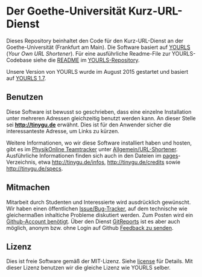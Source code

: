 Der Goethe-Universität Kurz-URL-Dienst
======================================

Dieses Repository beinhaltet den Code für den Kurz-URL-Dienst an der Goethe-Universität (Frankfurt am Main). Die Software basiert auf [YOURLS](http://yourls.org) (*Your Own URL Shortener*). Für eine ausführliche Readme-File zur YOURLS-Codebase siehe die [README](https://github.com/YOURLS/YOURLS/blob/master/README.md) im [YOURLS-Repository](https://github.com/YOURLS/YOURLS).

Unsere Version von YOURLS wurde im August 2015 gestartet und basiert auf [YOURLS 1.7](https://github.com/YOURLS/YOURLS/releases/tag/1.7).

Benutzen
--------

Diese Software ist bewusst so geschrieben, dass eine einzelne Installation unter mehreren Adressen gleichzeitig benutzt werden kann. An dieser Stelle sei **http://tinygu.de** erwähnt. Dies ist für den Anwender sicher die interessanteste Adresse, um Links zu kürzen.

Weitere Informationen, wo wir diese Software installiert haben und hosten, gibt es im [PhysikOnline Teamtracker](https://elearning.physik.uni-frankfurt.de/projekt/) unter [Allgemein/URL-Shortener](https://elearning.physik.uni-frankfurt.de/projekt/wiki/Allgemein/URL-Shortener). Ausführliche Informationen finden sich auch in den Dateien im [pages](https://github.com/PhysikOnline-FFM/gu-urlshorter/tree/master/pages)-Verzeichnis, etwa http://tinygu.de/infos, http://tinygu.de/credits sowie http://tinygu.de/specs.

Mitmachen
---------

Mitarbeit durch Studenten und Interessierte wird ausdrücklich gewünscht. Wir haben einen öffentlichen [Issue/Bug-Tracker](https://github.com/PhysikOnline-FFM/gu-urlshorter/issues), auf dem technische wie gleichermaßen inhaltiche Probleme diskutiert werden. Zum Posten wird ein [Github-Account benötigt](https://github.com/join). Über den Dienst [GitReports](https://gitreports.com/) ist es aber auch möglich, anonym bzw. ohne Login auf Github [Feedback zu senden](https://gitreports.com/issue/PhysikOnline-FFM/gu-urlshorter).


Lizenz
------
Dies ist freie Software gemäß der MIT-Lizenz. Siehe [license](LICENSE.md) für Details. Mit dieser Lizenz benutzen wir die gleiche Lizenz wie YOURLS selber.
